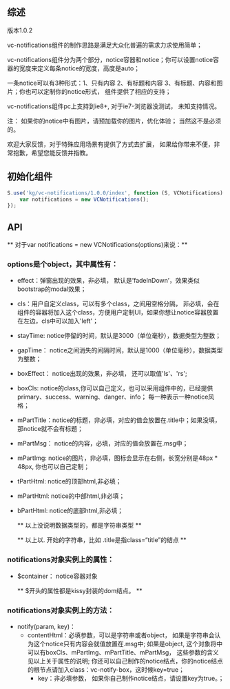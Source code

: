 ## 综述

版本1.0.2

vc-notifications组件的制作思路是满足大众化普遍的需求力求使用简单；

vc-notifications组件分为两个部分，notice容器和notice；你可以设置notice容器的宽度来定义每条notice的宽度，高度是auto；

一条notice可以有3种形式：1、只有内容 2、有标题和内容 3、有标题、内容和图片；你也可以定制你的notice形式， 组件提供了相应的支持；

vc-notifications组件pc上支持到ie8+, 对于ie7-浏览器没测试， 未知支持情况。

注： 如果你的notice中有图片，请预加载你的图片，优化体验； 当然这不是必须的。

欢迎大家反馈，对于特殊应用场景有提供了方式去扩展， 如果给你带来不便，非常抱歉，希望您能反馈并指教。

## 初始化组件
```javascript
S.use('kg/vc-notifications/1.0.0/index', function (S, VCNotifications) {
    var notifications = new VCNotifications();
});
```


## API
** 对于var notifications = new VCNotifications(options)来说：**

### options是个object，其中属性有：
* effect：弹窗出现的效果，非必填， 默认是’fadeInDown’，效果类似bootstrap的modal效果；
* cls：用户自定义class，可以有多个class，之间用空格分隔， 非必填，会在组件的容器将加入这个class，方便用户定制UI，如果你想让notice容器放置在左边，cls中可以加入'left'；
* stayTime: notice停留的时间，默认是3000（单位毫秒），数据类型为整数；
* gapTime： notice之间消失的间隔时间，默认是1000（单位毫秒），数据类型为整数；
* boxEffect： notice出现的效果，非必填， 还可以取值'ls'、'rs';
* boxCls: notice的class,你可以自己定义，也可以采用组件中的，已经提供primary、success、warning、danger、info； 每一种表示一种notice风格；
* mPartTitle：notice的标题，非必填，对应的值会放置在.title中；如果没填，那notice就不会有标题；
* mPartMsg： notice的内容，必填，对应的值会放置在.msg中；
* mPartImg: notice的图片，非必填，图标会显示在右侧，长宽分别是48px * 48px, 你也可以自己定制；
* tPartHtml: notice的顶部html,非必填；
* mPartHtml: notice的中部html,非必填；
* bPartHtml: notice的底部html,非必填；

    ** 以上没说明数据类型的，都是字符串类型 **
    
    ** 以上以. 开始的字符串，比如 .title是指class=“title”的结点 **
 


### notifications对象实例上的属性：
* $container： notice容器对象

    ** $开头的属性都是kissy封装的dom结点。 **


### notifications对象实例上的方法：
* notify(param, key)：
    * contentHtml：必填参数，可以是字符串或者object， 如果是字符串会认为这个notice只有内容会就值放置在.msg中;
如果是object, 这个对象将中可以有boxCls、mPartImg、mPartTitle、mPartMsg， 这些参数的含义见以上关于属性的说明; 
你还可以自己制作的notice结点，你的notice结点的根节点请加入class：vc-notify-box，这时候key=true；
	  * key：非必填参数， 如果你自己制作notice结点，请设置key为true。；






